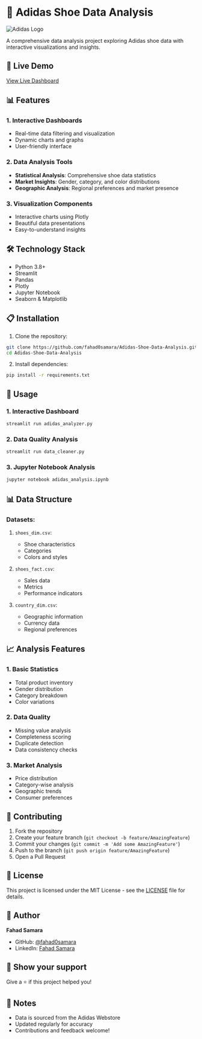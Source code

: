 # 👟 Adidas Shoe Data Analysis

![Adidas Logo](https://raw.githubusercontent.com/fahad0samara/Adidas-Shoe-Data-Analysis/main/assets/adidas-logo.png)

A comprehensive data analysis project exploring Adidas shoe data with interactive visualizations and insights.

## 🌟 Live Demo
[View Live Dashboard](https://adidas-shoe-analysis.streamlit.app)

## 📊 Features

### 1. Interactive Dashboards
- Real-time data filtering and visualization
- Dynamic charts and graphs
- User-friendly interface

### 2. Data Analysis Tools
- **Statistical Analysis**: Comprehensive shoe data statistics
- **Market Insights**: Gender, category, and color distributions
- **Geographic Analysis**: Regional preferences and market presence

### 3. Visualization Components
- Interactive charts using Plotly
- Beautiful data presentations
- Easy-to-understand insights

## 🛠️ Technology Stack
- Python 3.8+
- Streamlit
- Pandas
- Plotly
- Jupyter Notebook
- Seaborn & Matplotlib

## 📋 Installation

1. Clone the repository:
```bash
git clone https://github.com/fahad0samara/Adidas-Shoe-Data-Analysis.git
cd Adidas-Shoe-Data-Analysis
```

2. Install dependencies:
```bash
pip install -r requirements.txt
```

## 🚀 Usage

### 1. Interactive Dashboard
```bash
streamlit run adidas_analyzer.py
```

### 2. Data Quality Analysis
```bash
streamlit run data_cleaner.py
```

### 3. Jupyter Notebook Analysis
```bash
jupyter notebook adidas_analysis.ipynb
```

## 📊 Data Structure

### Datasets:
1. `shoes_dim.csv`: 
   - Shoe characteristics
   - Categories
   - Colors and styles

2. `shoes_fact.csv`:
   - Sales data
   - Metrics
   - Performance indicators

3. `country_dim.csv`:
   - Geographic information
   - Currency data
   - Regional preferences

## 📈 Analysis Features

### 1. Basic Statistics
- Total product inventory
- Gender distribution
- Category breakdown
- Color variations

### 2. Data Quality
- Missing value analysis
- Completeness scoring
- Duplicate detection
- Data consistency checks

### 3. Market Analysis
- Price distribution
- Category-wise analysis
- Geographic trends
- Consumer preferences

## 🤝 Contributing

1. Fork the repository
2. Create your feature branch (`git checkout -b feature/AmazingFeature`)
3. Commit your changes (`git commit -m 'Add some AmazingFeature'`)
4. Push to the branch (`git push origin feature/AmazingFeature`)
5. Open a Pull Request

## 📝 License

This project is licensed under the MIT License - see the [LICENSE](LICENSE) file for details.

## 👤 Author

**Fahad Samara**
- GitHub: [@fahad0samara](https://github.com/fahad0samara)
- LinkedIn: [Fahad Samara](https://linkedin.com/in/fahad-samara)

## 🌟 Show your support

Give a ⭐️ if this project helped you!

## 📝 Notes

- Data is sourced from the Adidas Webstore
- Updated regularly for accuracy
- Contributions and feedback welcome!
